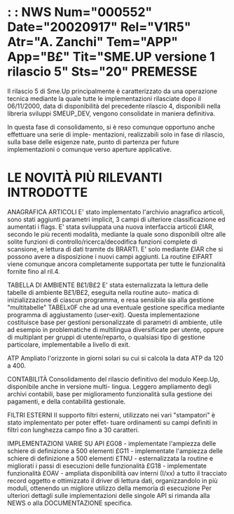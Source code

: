  :  : NWS Num="000552" Date="20020917" Rel="V1R5" Atr="A. Zanchi" Tem="APP" App="B£" Tit="SME.UP versione 1 rilascio 5" Sts="20"
PREMESSE
========
Il rilascio 5 di Sme.Up principalmente è caratterizzato da una operazione tecnica mediante la quale
tutte le implementazioni rilasciate dopo il 06/11/2000, data di disponibilità del precedente rilascio 4, disponibili nella libreria sviluppi SMEUP_DEV, vengono consolidate in maniera definitiva.

In questa fase di consolidamento, si è reso comunque opportuno anche effettuare una serie di imple-
mentazioni, realizzabili solo in fase di rilascio, sulla base delle esigenze nate, punto di partenza
per future implementazioni o comunque verso aperture applicative.


LE NOVITÀ PIÙ RILEVANTI INTRODOTTE
==================================

ANAGRAFICA ARTICOLI
E' stato implementato l'archivio anagrafico articoli, sono stati aggiunti parametri implicit, 3 campi di ulteriore classificazione ed aumentati i flags.
E' stata sviluppata una nuova interfaccia articoli £IAR, secondo le più recenti modalità, mediante
la quale sono disponibili oltre alle solite funzioni di controllo/ricerca/decodifica funzioni complete di scansione, e lettura di dati tramite ds BRARTI. E' solo mediante £IAR che si possono avere a disposizione i nuovi campi aggiunti.
La routine £IFART viene comunque ancora completamente supportata per tutte le funzionalità fornite
fino al ril.4.

TABELLA DI AMBIENTE B£1/B£2
E' stata esternalizzata la lettura delle tabelle di ambiente B£1/B£2, eseguita nella routine auto-
matica di inizializzazione di ciascun programma, e resa sensibile sia alla gestione "multitabelle"
TABELx0F che ad una eventuale gestione specifica mediante programma di aggiustamento (user-exit).
Questa implementazione costituisce base per gestioni personalizzate di parametri di ambiente, utile
ad esempio in problematiche di multilingua diversificate per utente, oppure di multiplant per gruppi
di utente/reparto, o qualsiasi tipo di gestione particolare, implementabile a livello di exit.

ATP
Ampliato l'orizzonte in giorni solari su cui si calcola la data ATP da 120 a 400.

CONTABILITÀ
Consolidamento del rilascio definitivo del modulo Keep.Up, disponibile anche in versione multi- lingua.
Leggero ampliamento degli archivi contabili, base per miglioramento funzionalità sulla gestione dei
pagamenti, e della contabilità gestionale.

FILTRI ESTERNI
Il supporto filtri esterni, utilizzato nei vari "stampatori" è stato implementato per poter effet-
tuare ordinamenti su campi definiti in filtri con lunghezza campo fino a 30 caratteri.

IMPLEMENTAZIONI VARIE SU API
£G08 - implementate l'ampiezza delle schiere di definizione a 500 elementi £G11 - implementate l'ampiezza delle schiere di definizione a 500 elementi £TNU - esternalizzata la routine e migliorati i passi di esecuzioni delle funzionalità £G18 - implementate funzionalità
£OAV - ampliata disponibilità oav interni (I/xx) a tutto il tracciato record oggetto e ottimizzato
       il driver di lettura dati, organizzandolo in più moduli, ottenendo un migliore utilizzo della
       memoria di esecuzione
Per ulteriori dettagli sulle implementazioni delle singole API si rimanda alla NEWS o alla DOCUMENTAZIONE specifica.

